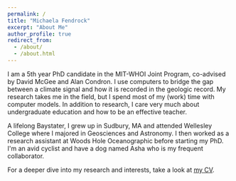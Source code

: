 ```yaml
---
permalink: /
title: "Michaela Fendrock"
excerpt: "About Me"
author_profile: true
redirect_from: 
  - /about/
  - /about.html
---
```


I am a 5th year PhD candidate in the MIT-WHOI Joint Program, co-advised by David McGee and Alan Condron. I use computers to bridge the gap between a climate signal and how it is recorded in the geologic record. My research takes me in the field, but I spend most of my (work) time with computer models. In addition to research, I care very much about undergraduate education and how to be an effective teacher.

A lifelong Baystater, I grew up in Sudbury, MA and attended Wellesley College where I majored in Geosciences and Astronomy. I then worked as a research assistant at Woods Hole Oceanographic before starting my PhD. I'm an avid cyclist and have a dog named Asha who is my frequent collaborator.

For a deeper dive into my research and interests, take a look at [my CV](/files/fendrock-cv.pdf).
